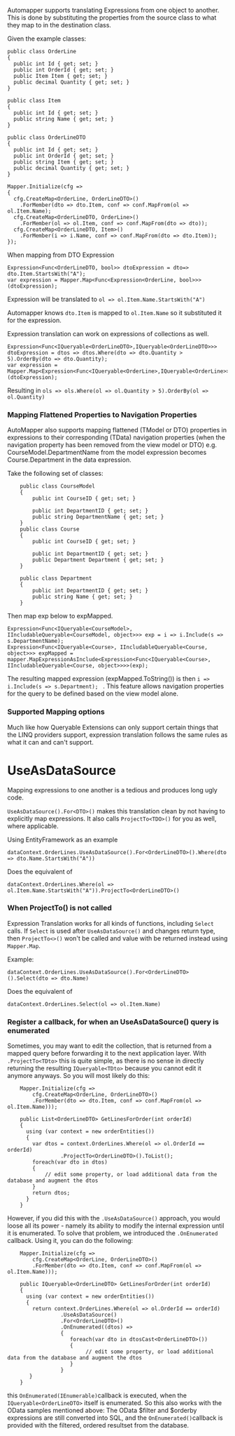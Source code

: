 Automapper supports translating Expressions from one object to another.
This is done by substituting the properties from the source class to what they map to in the destination class.

Given the example classes:
```
public class OrderLine
{
  public int Id { get; set; }
  public int OrderId { get; set; }
  public Item Item { get; set; }
  public decimal Quantity { get; set; }
}

public class Item
{
  public int Id { get; set; }
  public string Name { get; set; }
}

public class OrderLineDTO
{
  public int Id { get; set; }
  public int OrderId { get; set; }
  public string Item { get; set; }
  public decimal Quantity { get; set; }
}

Mapper.Initialize(cfg => 
{
  cfg.CreateMap<OrderLine, OrderLineDTO>()
    .ForMember(dto => dto.Item, conf => conf.MapFrom(ol => ol.Item.Name);
  cfg.CreateMap<OrderLineDTO, OrderLine>()
    .ForMember(ol => ol.Item, conf => conf.MapFrom(dto => dto));
  cfg.CreateMap<OrderLineDTO, Item>()
    .ForMember(i => i.Name, conf => conf.MapFrom(dto => dto.Item));
});
```
When mapping from DTO Expression
```
Expression<Func<OrderLineDTO, bool>> dtoExpression = dto=> dto.Item.StartsWith("A");
var expression = Mapper.Map<Func<Expression<OrderLine, bool>>>(dtoExpression);
```
Expression will be translated to `ol => ol.Item.Name.StartsWith("A")`

Automapper knows `dto.Item` is mapped to `ol.Item.Name` so it substituted it for the expression.

Expression translation can work on expressions of collections as well.
```
Expression<Func<IQueryable<OrderLineDTO>,IQueryable<OrderLineDTO>>> dtoExpression = dtos => dtos.Where(dto => dto.Quantity > 5).OrderBy(dto => dto.Quantity);
var expression = Mapper.Map<Expression<Func<IQueryable<OrderLine>,IQueryable<OrderLine>>>(dtoExpression);
```
Resulting in `ols => ols.Where(ol => ol.Quantity > 5).OrderBy(ol => ol.Quantity)`


### Mapping Flattened Properties to Navigation Properties
AutoMapper also supports mapping flattened (TModel or DTO) properties in expressions to their corresponding (TData) navigation properties (when the navigation property has been removed from the view model or DTO) e.g. CourseModel.DepartmentName from the model expression becomes Course.Department in the data expression.

Take the following set of classes:
```
    public class CourseModel
    {
        public int CourseID { get; set; }

        public int DepartmentID { get; set; }
        public string DepartmentName { get; set; }
    }
    public class Course
    {
        public int CourseID { get; set; }

        public int DepartmentID { get; set; }
        public Department Department { get; set; }
    }

    public class Department
    {
        public int DepartmentID { get; set; }
        public string Name { get; set; }
    }
```
Then map exp below to expMapped.

```
Expression<Func<IQueryable<CourseModel>, IIncludableQueryable<CourseModel, object>>> exp = i => i.Include(s => s.DepartmentName);
Expression<Func<IQueryable<Course>, IIncludableQueryable<Course, object>>> expMapped = mapper.MapExpressionAsInclude<Expression<Func<IQueryable<Course>, IIncludableQueryable<Course, object>>>>(exp);
```

The resulting mapped expression (expMapped.ToString()) is then ``` i => i.Include(s => s.Department);  ``` . This feature allows navigation properties for the query to be defined based on the view model alone.

### Supported Mapping options

Much like how Queryable Extensions can only support certain things that the LINQ providers support, expression translation follows the same rules as what it can and can't support.

# UseAsDataSource
Mapping expressions to one another is a tedious and produces long ugly code.

`UseAsDataSource().For<DTO>()` makes this translation clean by not having to explicitly map expressions.
It also calls `ProjectTo<TDO>()` for you as well, where applicable.

Using EntityFramework as an example

`dataContext.OrderLines.UseAsDataSource().For<OrderLineDTO>().Where(dto => dto.Name.StartsWith("A"))`

Does the equivalent of 

`dataContext.OrderLines.Where(ol => ol.Item.Name.StartsWith("A")).ProjectTo<OrderLineDTO>()`

### When ProjectTo() is not called
Expression Translation works for all kinds of functions, including `Select` calls.  If `Select` is used after `UseAsDataSource()` and changes return type, then `ProjectTo<>()` won't be called and value with be returned instead using `Mapper.Map`.

Example:

`dataContext.OrderLines.UseAsDataSource().For<OrderLineDTO>().Select(dto => dto.Name)`

Does the equivalent of 

`dataContext.OrderLines.Select(ol => ol.Item.Name)`

### Register a callback, for when an UseAsDataSource() query is enumerated
Sometimes, you may want to edit the collection, that is returned from a mapped query before forwarding it to the next application layer.
With `.ProjectTo<TDto>` this is quite simple, as there is no sense in directly returning the resulting `IQueryable<TDto>` because you cannot edit it anymore anyways. So you will most likely do this:
```
    Mapper.Initialize(cfg => 
        cfg.CreateMap<OrderLine, OrderLineDTO>()
        .ForMember(dto => dto.Item, conf => conf.MapFrom(ol => ol.Item.Name)));

    public List<OrderLineDTO> GetLinesForOrder(int orderId)
    {
      using (var context = new orderEntities())
      {
        var dtos = context.OrderLines.Where(ol => ol.OrderId == orderId)
                 .ProjectTo<OrderLineDTO>().ToList();
        foreach(var dto in dtos)
        {
            // edit some property, or load additional data from the database and augment the dtos
        }
        return dtos;
      }
    }
```
However, if you did this with the `.UseAsDataSource()` approach, you would loose all its power - namely its ability to modify the internal expression until it is enumerated.
To solve that problem, we introduced the `.OnEnumerated` callback.
Using it, you can do the following:
```
    Mapper.Initialize(cfg => 
        cfg.CreateMap<OrderLine, OrderLineDTO>()
        .ForMember(dto => dto.Item, conf => conf.MapFrom(ol => ol.Item.Name)));

    public IQueryable<OrderLineDTO> GetLinesForOrder(int orderId)
    {
      using (var context = new orderEntities())
      {
        return context.OrderLines.Where(ol => ol.OrderId == orderId)
                 .UseAsDataSource()
                 .For<OrderLineDTO>()
                 .OnEnumerated((dtos) =>
                 {
                    foreach(var dto in dtosCast<OrderLineDTO>())
                    {
                         // edit some property, or load additional data from the database and augment the dtos
                    }
                 }
       }
    }
```
this `OnEnumerated(IEnumerable)`callback is executed, when the `IQueryable<OrderLineDTO>` itself is enumerated.
So this also works with the OData samples mentioned above: The OData $filter and $orderby expressions are still converted into SQL, and the `OnEnumerated()`callback is provided with the filtered, ordered resultset from the database.
